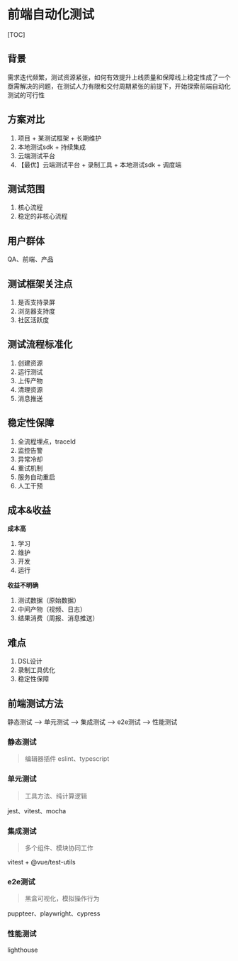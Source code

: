 # 前端自动化测试

[TOC]

## 背景
需求迭代频繁，测试资源紧张，如何有效提升上线质量和保障线上稳定性成了一个亟需解决的问题，在测试人力有限和交付周期紧张的前提下，开始探索前端自动化测试的可行性

## 方案对比
1. 项目 + 某测试框架 + 长期维护
2. 本地测试sdk + 持续集成
3. 云端测试平台
4. 【最优】云端测试平台 + 录制工具 + 本地测试sdk + 调度端

## 测试范围

1. 核心流程
2. 稳定的非核心流程

## 用户群体

QA、前端、产品

## 测试框架关注点

1. 是否支持录屏
2. 浏览器支持度
3. 社区活跃度

## 测试流程标准化

1. 创建资源
2. 运行测试
3. 上传产物
4. 清理资源
5. 消息推送

## 稳定性保障

1. 全流程埋点，traceId
2. 监控告警
3. 异常冷却
4. 重试机制
5. 服务自动重启
6. 人工干预

## 成本&收益

**成本高**

1. 学习
2. 维护
3. 开发
4. 运行

**收益不明确**

1. 测试数据（原始数据）
2. 中间产物（视频、日志）
3. 结果消费（周报、消息推送）

## 难点
1. DSL设计
2. 录制工具优化
3. 稳定性保障

## 前端测试方法
静态测试 --> 单元测试 --> 集成测试 --> e2e测试 --> 性能测试

### 静态测试
> 编辑器插件
eslint、typescript

### 单元测试
> 工具方法、纯计算逻辑

jest、vitest、mocha

### 集成测试
> 多个组件、模块协同工作

vitest + @vue/test-utils

### e2e测试
> 黑盒可视化，模拟操作行为

puppteer、playwright、cypress

### 性能测试
lighthouse